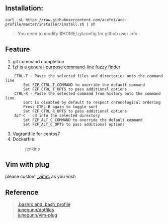 ## Installation:
```
curl -sL https://raw.githubusercontent.com/acefei/ace-profile/master/installer/install.sh | sh
```
> You need to modify $HOME/.gitconfig for github user info 


## Feature
1. git command completion
2. [fzf is a general-purpose command-line fuzzy finder](https://github.com/junegunn/fzf)      
```
    CTRL-T - Paste the selected files and directories onto the command line
        Set FZF_CTRL_T_COMMAND to override the default command
        Set FZF_CTRL_T_OPTS to pass additional options
    CTRL-R - Paste the selected command from history onto the command line
        Sort is disabled by default to respect chronological ordering
        Press CTRL-R again to toggle sort
        Set FZF_CTRL_R_OPTS to pass additional options
    ALT-C - cd into the selected directory
        Set FZF_ALT_C_COMMAND to override the default command
        Set FZF_ALT_C_OPTS to pass additional options
```
3. Vagrantfile for centos7      
4. Dockerfile     
   > jenkins       

## Vim with plug
please custom [_vimrc](https://github.com/acefei/ace-profile/master/vimrcs/_vimrc) as you wish
    
## Reference
> [.bashrc and .bash_profile](http://tldp.org/LDP/abs/html/sample-bashrc.html)<br>
> [junegunn/dotfiles](https://github.com/junegunn/dotfiles)<br>
> [junegunn/vim-plug](https://github.com/junegunn/vim-plug)<br>
